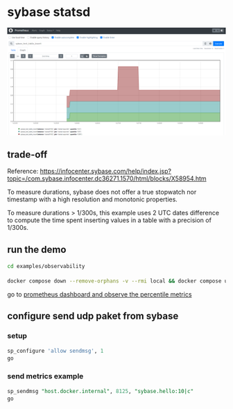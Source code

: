 # sybase statsd

![metrics](https://raw.githubusercontent.com/cboudereau/docker-sybase/main/examples/observability/metrics.png)

## trade-off

Reference: https://infocenter.sybase.com/help/index.jsp?topic=/com.sybase.infocenter.dc36271.1570/html/blocks/X58954.htm

To measure durations, sybase does not offer a true stopwatch nor timestamp with a high resolution and monotonic properties. 

To measure durations > 1/300s, this example uses 2 UTC dates difference to compute the time spent inserting values in a table with a precision of 1/300s.

## run the demo
```bash
cd examples/observability

docker compose down --remove-orphans -v --rmi local && docker compose up
```

go to [prometheus dashboard and observe the percentile metrics](http://localhost:9090/graph?g0.expr=sybase_test_table_insert&g0.tab=0&g0.stacked=1&g0.show_exemplars=0&g0.range_input=1h&g0.step_input=1)

## configure send udp paket from sybase

### setup
```sql
sp_configure 'allow sendmsg', 1
go
```

### send metrics example 
```sql
sp_sendmsg "host.docker.internal", 8125, "sybase.hello:10|c"
go
```